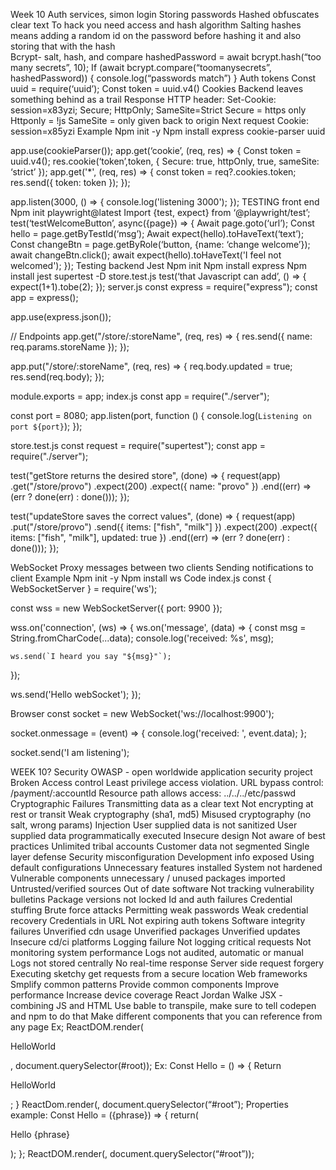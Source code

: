 Week 10
Auth services, simon login
Storing passwords
Hashed obfuscates clear text
To hack you need access and hash algorithm
Salting hashes means adding a random id on the password before hashing it and also storing that with the hash  
Bcrypt- salt, hash, and compare
hashedPassword = await bcrypt.hash(“too many secrets”, 10);
If (await bcrypt.compare(“toomanysecrets”, hashedPassword)) {
console.log(“passwords match”)
}
Auth tokens
Const uuid = require(‘uuid’);
Const token = uuid.v4()
Cookies
Backend leaves something behind as a trail
Response
HTTP header:
Set-Cookie: session=x83yzi; Secure; HttpOnly; SameSite=Strict
Secure = https only
Httponly = !js
SameSite = only given back to origin
Next request
Cookie: session=x85yzi
Example
Npm init -y
Npm install express cookie-parser uuid


app.use(cookieParser());
app.get(‘cookie’, (req, res) => {
Const token = uuid.v4();
res.cookie(‘token’,token, {
Secure: true,
httpOnly, true,
sameSite: ‘strict’
});
app.get('*', (req, res) => {
 const token = req?.cookies.token;
 res.send({ token: token });
});


app.listen(3000, () => {
 console.log('listening 3000');
});
TESTING front end
Npm init playwright@latest
Import {test, expect} from ‘@playwright/test’;
test(‘testWelcomeButton’, async({page}) => {
Await page.goto(‘url’);
Const hello = page.getByTestId(‘msg’);
Await expect(hello).toHaveText(‘text’);
Const changeBtn = page.getByRole(‘button, {name: ‘change welcome’});
await changeBtn.click();
await expect(hello).toHaveText('I feel not welcomed');
});
Testing backend
Jest
Npm init
Npm install express
Npm install jest supertest -D
store.test.js
test(‘that Javascript can add’, () => {
expect(1+1).tobe(2);
});
server.js
const express = require("express");
const app = express();


app.use(express.json());


// Endpoints
app.get("/store/:storeName", (req, res) => {
  res.send({ name: req.params.storeName });
});


app.put("/store/:storeName", (req, res) => {
  req.body.updated = true;
  res.send(req.body);
});


module.exports = app;
index.js
const app = require("./server");


const port = 8080;
app.listen(port, function () {
  console.log(`Listening on port ${port}`);
});


store.test.js
const request = require("supertest");
const app = require("./server");


test("getStore returns the desired store", (done) => {
  request(app)
    .get("/store/provo")
    .expect(200)
    .expect({ name: "provo" })
    .end((err) => (err ? done(err) : done()));
});


test("updateStore saves the correct values", (done) => {
  request(app)
    .put("/store/provo")
    .send({ items: ["fish", "milk"] })
    .expect(200)
    .expect({ items: ["fish", "milk"], updated: true })
    .end((err) => (err ? done(err) : done()));
});


WebSocket
Proxy messages between two clients
Sending notifications to client
Example
Npm init -y
Npm install ws
Code
index.js
const { WebSocketServer } = require('ws');


const wss = new WebSocketServer({ port: 9900 });


wss.on('connection', (ws) => {
  ws.on('message', (data) => {
    const msg = String.fromCharCode(...data);
    console.log('received: %s', msg);


    ws.send(`I heard you say "${msg}"`);
  });


  ws.send('Hello webSocket');
});


Browser
const socket = new WebSocket('ws://localhost:9900');


socket.onmessage = (event) => {
  console.log('received: ', event.data);
};


socket.send('I am listening');



WEEK 10?
Security
OWASP - open worldwide application security project
Broken Access control
Least privilege access violation. 
URL bypass control:   /payment/:accountId
Resource path allows access:      ../../../etc/passwd
Cryptographic Failures
Transmitting data as a clear text
Not encrypting at rest or transit
Weak cryptography (sha1, md5)
Misused cryptography (no salt, wrong params)
Injection
User supplied data is not sanitized
User supplied data programmatically executed
Insecure design
Not aware of best practices
Unlimited tribal accounts
Customer data not segmented
Single layer defense
Security misconfiguration
Development info exposed
Using default configurations
Unnecessary features installed
System not hardened
Vulnerable components
unnecessary / unused packages imported
Untrusted/verified sources
Out of date software
Not tracking vulnerability bulletins
Package versions not locked
Id and auth failures
Credential stuffing
Brute force attacks
Permitting weak passwords
Weak credential recovery
Credentials in URL
Not expiring auth tokens
Software integrity failures
Unverified cdn usage
Unverified packages
Unverified updates
Insecure cd/ci platforms
Logging failure
Not logging critical requests
Not monitoring system performance
Logs not audited, automatic or manual
Logs not stored centrally
No real-time response
Server side request forgery
Executing sketchy get requests from a secure location
Web frameworks
Smplify common patterns
Provide common components
Improve performance
Increase device coverage
React
Jordan Walke
JSX - combining JS and HTML
Use bable to transpile, make sure to tell codepen and npm to do that
Make different components that you can reference from any page
Ex; ReactDOM.render(<p>HelloWorld</p>, document.querySelector(#root));
Ex: Const Hello = () => {
Return <p> HelloWorld</p>;
}
ReactDom.render(<Hello />, document.querySelector(“#root”);
Properties example:
Const Hello = ({phrase}) => {
return(
<div>
<p>Hello {phrase}</p>
</div>
);
};
ReactDOM.render(<Hello phrase=”function” />, document.querySelector(“#root”));
